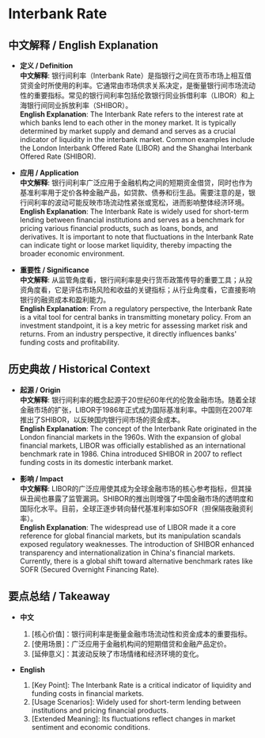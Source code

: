 # Interbank Rate

## 中文解释 / English Explanation

* **定义 / Definition**  
  **中文解释**: 银行间利率（Interbank Rate）是指银行之间在货币市场上相互借贷资金时所使用的利率。它通常由市场供求关系决定，是衡量银行间市场流动性的重要指标。常见的银行间利率包括伦敦银行同业拆借利率（LIBOR）和上海银行间同业拆放利率（SHIBOR）。  
  **English Explanation**: The Interbank Rate refers to the interest rate at which banks lend to each other in the money market. It is typically determined by market supply and demand and serves as a crucial indicator of liquidity in the interbank market. Common examples include the London Interbank Offered Rate (LIBOR) and the Shanghai Interbank Offered Rate (SHIBOR).

* **应用 / Application**  
  **中文解释**: 银行间利率广泛应用于金融机构之间的短期资金借贷，同时也作为基准利率用于定价各种金融产品，如贷款、债券和衍生品。需要注意的是，银行间利率的波动可能反映市场流动性紧张或宽松，进而影响整体经济环境。  
  **English Explanation**: The Interbank Rate is widely used for short-term lending between financial institutions and serves as a benchmark for pricing various financial products, such as loans, bonds, and derivatives. It is important to note that fluctuations in the Interbank Rate can indicate tight or loose market liquidity, thereby impacting the broader economic environment.

* **重要性 / Significance**  
  **中文解释**: 从监管角度看，银行间利率是央行货币政策传导的重要工具；从投资角度看，它是评估市场风险和收益的关键指标；从行业角度看，它直接影响银行的融资成本和盈利能力。  
  **English Explanation**: From a regulatory perspective, the Interbank Rate is a vital tool for central banks in transmitting monetary policy. From an investment standpoint, it is a key metric for assessing market risk and returns. From an industry perspective, it directly influences banks' funding costs and profitability.

## 历史典故 / Historical Context

* **起源 / Origin**  
  **中文解释**: 银行间利率的概念起源于20世纪60年代的伦敦金融市场。随着全球金融市场的扩张，LIBOR于1986年正式成为国际基准利率。中国则在2007年推出了SHIBOR，以反映国内银行间市场的资金成本。  
  **English Explanation**: The concept of the Interbank Rate originated in the London financial markets in the 1960s. With the expansion of global financial markets, LIBOR was officially established as an international benchmark rate in 1986. China introduced SHIBOR in 2007 to reflect funding costs in its domestic interbank market.

* **影响 / Impact**  
  **中文解释**: LIBOR的广泛应用使其成为全球金融市场的核心参考指标，但其操纵丑闻也暴露了监管漏洞。SHIBOR的推出则增强了中国金融市场的透明度和国际化水平。目前，全球正逐步转向替代基准利率如SOFR（担保隔夜融资利率）。  
  **English Explanation**: The widespread use of LIBOR made it a core reference for global financial markets, but its manipulation scandals exposed regulatory weaknesses. The introduction of SHIBOR enhanced transparency and internationalization in China's financial markets. Currently, there is a global shift toward alternative benchmark rates like SOFR (Secured Overnight Financing Rate).

## 要点总结 / Takeaway

* **中文**  
  1. [核心价值]：银行间利率是衡量金融市场流动性和资金成本的重要指标。
  2. [使用场景]：广泛应用于金融机构间的短期借贷和金融产品定价。
  3. [延伸意义]：其波动反映了市场情绪和经济环境的变化。

* **English**  
  1. [Key Point]: The Interbank Rate is a critical indicator of liquidity and funding costs in financial markets.
  2. [Usage Scenarios]: Widely used for short-term lending between institutions and pricing financial products.
  3. [Extended Meaning]: Its fluctuations reflect changes in market sentiment and economic conditions.